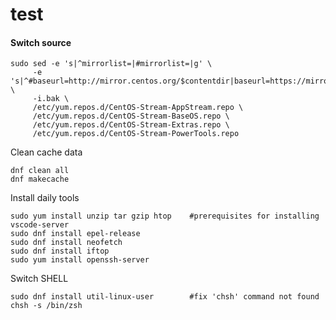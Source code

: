# test

#### Switch source

    sudo sed -e 's|^mirrorlist=|#mirrorlist=|g' \
         -e 's|^#baseurl=http://mirror.centos.org/$contentdir|baseurl=https://mirrors.ustc.edu.cn/centos|g' \
         -i.bak \
         /etc/yum.repos.d/CentOS-Stream-AppStream.repo \
         /etc/yum.repos.d/CentOS-Stream-BaseOS.repo \
         /etc/yum.repos.d/CentOS-Stream-Extras.repo \
         /etc/yum.repos.d/CentOS-Stream-PowerTools.repo
Clean cache data

    dnf clean all
    dnf makecache
Install daily tools

    sudo yum install unzip tar gzip htop    #prerequisites for installing vscode-server
    sudo dnf install epel-release
    sudo dnf install neofetch
    sudo dnf install iftop
    sudo yum install openssh-server
Switch SHELL

    sudo dnf install util-linux-user        #fix 'chsh' command not found
    chsh -s /bin/zsh

